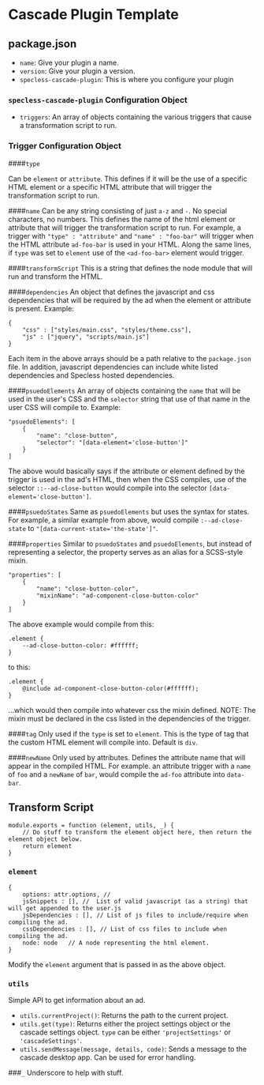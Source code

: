 # Cascade Plugin Template

## package.json
- `name`: Give your plugin a name.
- `version`: Give your plugin a version. 
- `specless-cascade-plugin`: This is where you configure your plugin

### `specless-cascade-plugin` Configuration Object
- `triggers`: An array of objects containing the various triggers that cause a transformation script to run. 

### Trigger Configuration Object

####`type`

Can be `element` or `attribute`. This defines if it will be the use of a specific HTML element or a specific HTML attribute that will trigger the transformation script to run.

####`name`
Can be any string consisting of just `a-z` and `-`. No special characters, no numbers. This defines the name of the html element or attribute that will trigger the transformation script to run. For example, a trigger with `"type" : "attribute"` and `"name" : "foo-bar"` will trigger when the HTML attribute `ad-foo-bar` is used in your HTML. Along the same lines, if `type` was set to `element` use of the `<ad-foo-bar>` element would trigger.

####`transformScript`
This is a string that defines the node module that will run and transform the HTML. 

####`dependencies`
An object that defines the javascript and css dependencies that will be required by the ad when the element or attribute is present. Example:
```
{
	"css" : ["styles/main.css", "styles/theme.css"],
	"js" : ["jquery", "scripts/main.js"]
}
```
Each item in the above arrays should be a path relative to the `package.json` file. In addition, javascript dependencies can include white listed dependencies and Specless hosted dependencies.

####`psuedoElements`
An array of objects containing the `name` that will be used in the user's CSS and the `selector` string that use of that name in the user CSS will compile to. Example:
```
"psuedoElements": [
	{
		"name": "close-button",
        "selector": "[data-element='close-button']"
	}
]
```
The above would basically says if the attribute or element defined by the trigger is used in the ad's HTML, then when the CSS compiles, use of the selector `::--ad-close-button` would compile into the selector `[data-element='close-button']`.

####`psuedoStates`
Same as `psuedoElements` but uses the syntax for states. For example, a similar example from above, would compile `:--ad-close-state` to `"[data-current-state='the-state']"`.

####`properties`
Similar to `psuedoStates` and `psuedoElements`, but instead of representing a selector, the property serves as an alias for a SCSS-style mixin. 
```
"properties": [
	{
		"name": "close-button-color",
		"mixinName": "ad-component-close-button-color"
	}
]
```
The above example would compile from this:
```
.element {
	--ad-close-button-color: #ffffff;
}
```
to this:
```
.element {
	@include ad-component-close-button-color(#ffffff);
}
```
...which would then compile into whatever css the mixin defined.
NOTE: The mixin must be declared in the css listed in the dependencies of the trigger.

####`tag`
Only used if the `type` is set to `element`. This is the type of tag that the custom HTML element will compile into. Default is `div`. 

####`newName`
Only used by attributes. Defines the attribute name that will appear in the compiled HTML. For example. an attribute trigger with a `name` of `foo` and a `newName` of `bar`, would compile the `ad-foo` attribute into `data-bar`.

## Transform Script
```
module.exports = function (element, utils, _) {
	// Do stuff to transform the element object here, then return the element object below. 
	return element
}
```

### `element`
```
{
	options: attr.options, // 
	jsSnippets : [], //  List of valid javascript (as a string) that will get appended to the user.js
	jsDependencies : [], // List of js files to include/require when compiling the ad.
	cssDependencies : [], // List of css files to include when compiling the ad.
	node: node   // A node representing the html element.
}
```
Modify the `element` argument that is passed in as the above object.

### `utils`
Simple API to get information about an ad. 

- `utils.currentProject()`: Returns the path to the current project. 
- `utils.get(type)`: Returns either the project settings object or the cascade settings object. `type` can be either `'projectSettings'` or `'cascadeSettings'`.
- `utils.sendMessage(message, details, code)`: Sends a message to the cascade desktop app. Can be used for error handling. 

###`_`
Underscore to help with stuff.

